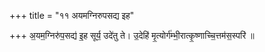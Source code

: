 +++
title = "११ अयमग्निरुपसद्य इह"

+++
अ॒यम॒ग्निरु॑प॒सद्य॑ इ॒ह सूर्य॒ उदे॑तु ते। उ॒देहि॑ मृ॒त्योर्ग॑म्भी॒रात्कृ॒ष्णाच्चि॒त्तम॑स॒स्परि॑ ॥